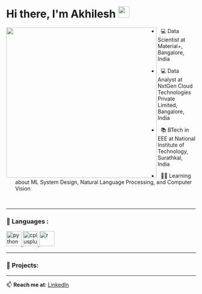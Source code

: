 # Hi there, I'm Akhilesh <img src="https://media.giphy.com/media/v1.Y2lkPTc5MGI3NjExZnd0amw5MGdmaXF1MGVmYXRjMzJ4ejdkd2J1N2hrNmhlbGhwazdoMCZlcD12MV9zdGlja2Vyc19zZWFyY2gmY3Q9cw/9B8dqzmFI0yujEjfgg/giphy.gif" width="30px" />




<img align="left" src="https://user-images.githubusercontent.com/74038190/225813708-98b745f2-7d22-48cf-9150-083f1b00d6c9.gif" width="400" />


- &nbsp; 💻 Data Scientist at Material+, Bangalore, India
 
- &nbsp; 💻 Data Analyst at NxtGen Cloud Technologies Private Limited, &nbsp; Bangalore, India 

- &nbsp; 📚 BTech in EEE at National Institute of Technology, Surathkal, India

- &nbsp; 👨‍💻 Learning about ML System Design, Natural Language Processing, and Computer Vision

  
<br clear="left"/>



---

### 🔧 Languages :



<p>

  <a href="https://www.python.org" target="_blank" rel="noreferrer">
      <img src="https://cdn.jsdelivr.net/gh/devicons/devicon/icons/python/python-original.svg" alt="python" width="40" height="40"/>
  </a>

  <a href="https://isocpp.org/" target="_blank" rel="noreferrer">
      <img src="https://cdn.jsdelivr.net/gh/devicons/devicon/icons/cplusplus/cplusplus-original.svg" alt="cplusplus" width="40" 
      height="40"/>
  </a>

  <a href= "https://www.r-project.org/" target="_blank" rel="noreferrer">
      <img src="https://cdn.jsdelivr.net/gh/devicons/devicon/icons/r/r-original.svg" alt = "r" width="40" height="40"/>
  </a>
  
</p>












---

### 📘 Projects:

---

📫 **Reach me at**: [LinkedIn](https://linkedin.com/in/your-profile)


















<!--
**Akhilesh0013/Akhilesh0013** is a ✨ _special_ ✨ repository because its `README.md` (this file) appears on your GitHub profile.

Here are some ideas to get you started:

- 🔭 I’m currently working on ...
- 🌱 I’m currently learning ...
- 👯 I’m looking to collaborate on ...
- 🤔 I’m looking for help with ...
- 💬 Ask me about ...
- 📫 How to reach me: ...
- 😄 Pronouns: ...
- ⚡ Fun fact: ...
-->
